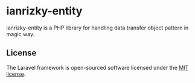 # ianrizky-entity

ianrizky-entity is a PHP library for handling data transfer object pattern in magic way.

## License

The Laravel framework is open-sourced software licensed under the [MIT license](https://opensource.org/licenses/MIT).
